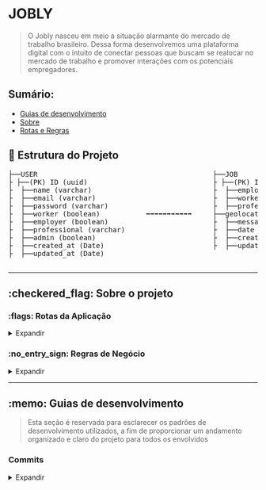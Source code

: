 # JOBLY

> O Jobly nasceu em meio a situação alarmante do mercado de trabalho brasileiro. Dessa forma desenvolvemos uma plataforma digital com o intuito de conectar pessoas que buscam se realocar no mercado de trabalho e promover interações com os potenciais empregadores.


## Sumário:
- [Guias de desenvolvimento](#guide)
- [Sobre](#about)
- [Rotas e Regras](#routesandrules)


## :file_folder: Estrutura do Projeto
<pre>
├──USER                                          ├──JOB
├ ├──(PK) ID (uuid)                              ├ ├──(PK) ID (uuid)
├  ├──name (varchar)                             ├  ├──employer (varchar)
├  ├──email (varchar)                            ├  ├──worker (varchar)
├  ├──password (varchar)                         ├  ├──professional (varchar)
├  ├──worker (boolean)           ➡➡➡➡➡➡➡➡➡➡➡     ├──geolocation (varchar)
├  ├──employer (boolean)                         ├  ├──message (varchar)
├  ├──professional (varchar)                     ├  ├──date (Date)
├  ├──admin (boolean)                            ├  ├──created_at (Date)
├  ├──created_at (Date)                          ├  ├──updated_at (Date)
├  ├──updated_at (Date)                          

</pre>
<hr>
<h2>:checkered_flag: Sobre o projeto </h2> <a name="about"></a>

<h3>:flags: Rotas da Aplicação </h3> <a name="routesandrules"></a>

<details>
<summary>Expandir</summary>

### JOBLY

#### Rotas de Login e Create User
##### POST
- /users: Criação de usuário
- /login: Autenticação de usuário

#### Rotas de Listagem

##### GET
- /users/: Busca todos os usuários
- /jobs/: Busca as propostas de emprego criadas

#### Rotas de Propostas de Emprego

##### POST
- /jobs: Criação de uma nova proposta
- /jobs/acceptjobs: Aceitar uma vaga de emprego 

</details>


<h3>:no_entry_sign: Regras de Negócio </h3> <a name="routesandrules"></a>

<details>
<summary>Expandir</summary>

### JOBLY

- Cadastro de usuário
- [x] Não é permitido cadastrar mais de um usuário com o mesmo e-mail 
- [x] Não é permitido cadastrar usuário sem e-mail 

- Cadastro de Tag
- [x] Não é permitido cadastrar mais de uma tag com o mesmo nome
- [x] Não é permitido cadastrar tag sem nome
- [x] Não é permitido cadastrar por usuários que não sejam administradores

- Cadastro de propostas de emprego
- [ ] O usuário precisa estar autenticado na aplicação

- Cadastro de avaliações
- [ ] Não é permitido um usuário cadastrar um elogio para si
- [ ] Não é permitido cadastrar elogios para usuários invalidos
- [ ] O usuário precisa estar autenticado na aplicação
</details>

<hr>
<h2>:memo: Guias de desenvolvimento </h2> <a name="about"></a>

> Esta seção é reservada para esclarecer os padrões de desenvolvimento utilizados, a fim de proporcionar um andamento organizado e claro do projeto para todos os envolvidos

<h3> Commits </h3> <a name="guide"></a>

<details>
<summary>Expandir</summary>

#### Use comandos que possam te ajudar

```
$ git commit -m "O titulo" -m "sua descrição"
```

1. No título ou primeira linha escreve-se o comando para o commit no modo Imperativo.

```
$ git commit -m "Adiciona instruções de commit messages" -m "sua descrição"
```

2. Em detalhes ou na terceira linha, resumem-se os detalhes com as seguintes perguntas: O que foi feito? Por quê foi feito?

Usando uma escrita simplificada e objetiva o resultado será:

```
$ git commit -m "Adiciona instruções de commit messages" -m "Descrição Detalhada do Commit, onde você pode detalhar o que foi modificado em seu código e o porque foi modificado"
```
#### Informação nas commit messages:

- Descreva o porque da mudança estar sendo feita.
- Como ele aborda o problema?
- Não presuma que o revisor entende qual era o problema original.
- Descreva quais quer limitações no código atual.

#### Separar os commits em tipos:

- Feature _ Quando é desenvolvimento de uma nova funcionalidade.
- Fix _ Quando se trata de uma correção de bug.
- Docs _ Quando se trata somente de uma alteração na documentação, como uma atualização no README.
- Style _ Quando mudo somente folhas de estilo.
- Refactor _ Quando refatoro completamente um trecho de código.
- Test _ Quando o foram escritos ou corrigidos somente testes.

</details>